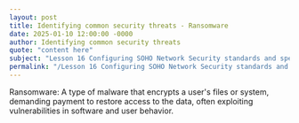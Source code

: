 ```yaml
---
layout: post
title: Identifying common security threats - Ransomware
date: 2025-01-10 12:00:00 -0000
author: Identifying common security threats
quote: "content here"
subject: "Lesson 16 Configuring SOHO Network Security standards and specifications"
permalink: "/Lesson 16 Configuring SOHO Network Security standards and specifications/Identifying common security threats/Identifying common security threats - Ransomware"
---
```


Ransomware: A type of malware that encrypts a user's files or system, demanding payment to restore access to the data, often exploiting vulnerabilities in software and user behavior.
